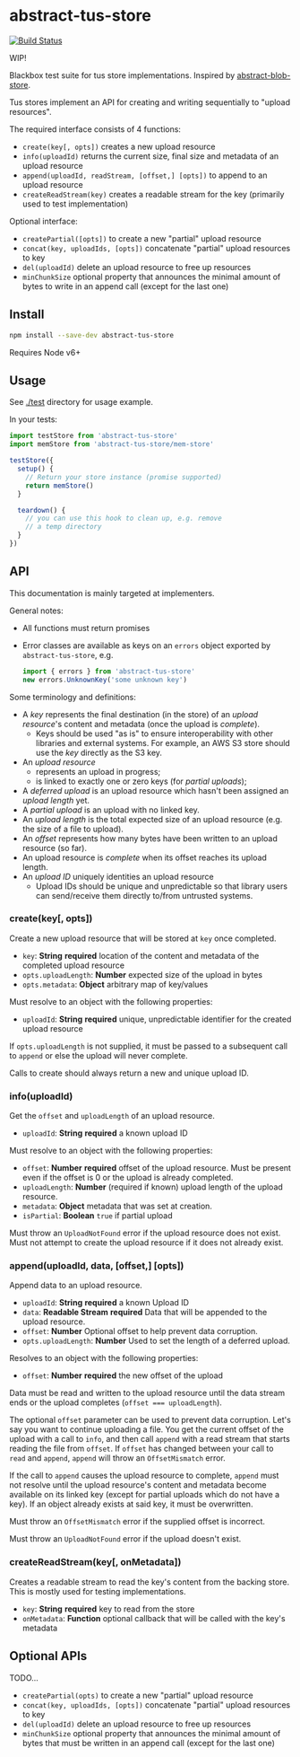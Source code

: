 # abstract-tus-store

[![Build Status](https://travis-ci.org/blockai/abstract-tus-store.svg?branch=master)](https://travis-ci.org/blockai/abstract-tus-store)

WIP!

Blackbox test suite for tus store implementations. Inspired by
[abstract-blob-store](https://github.com/maxogden/abstract-blob-store).

Tus stores implement an API for creating and writing sequentially to
"upload resources".

The required interface consists of 4 functions:

  - `create(key[, opts])` creates a new upload resource
  - `info(uploadId)` returns the current size, final size and metadata of an upload resource
  - `append(uploadId, readStream, [offset,] [opts])` to append to an upload resource
  - `createReadStream(key)` creates a readable stream for the key
      (primarily used to test implementation)

Optional interface:

  - `createPartial([opts])` to create a new "partial" upload resource
  - `concat(key, uploadIds, [opts])` concatenate "partial" upload resources to key
  - `del(uploadId)` delete an upload resource to free up resources
  - `minChunkSize` optional property that announces the minimal amount of
      bytes to write in an append call (except for the last one)

## Install

```bash
npm install --save-dev abstract-tus-store
```

Requires Node v6+

## Usage

See [./test](./test) directory for usage example.

In your tests:

```javascript
import testStore from 'abstract-tus-store'
import memStore from 'abstract-tus-store/mem-store'

testStore({
  setup() {
    // Return your store instance (promise supported)
    return memStore()
  }

  teardown() {
    // you can use this hook to clean up, e.g. remove
    // a temp directory
  }
})
```

## API

This documentation is mainly targeted at implementers.

General notes:

* All functions must return promises
* Error classes are available as keys on an `errors` object exported by `abstract-tus-store`, e.g.

   ```javascript
   import { errors } from 'abstract-tus-store'
   new errors.UnknownKey('some unknown key')
   ```

Some terminology and definitions:

* A *key* represents the final destination (in the store) of an *upload
    resource*'s content and metadata (once the upload is *complete*).
  * Keys should be used "as is" to ensure interoperability with
      other libraries and external systems. For example, an AWS S3 store
      should use the *key* directly as the S3 key.
* An *upload resource*
  * represents an upload in progress;
  * is linked to exactly one or zero keys (for *partial uploads*);
* A *deferred upload* is an upload resource which hasn't been assigned
    an *upload length* yet.
* A *partial upload* is an upload with no linked key.
* An *upload length* is the total expected size of an upload resource
    (e.g. the size of a file to upload).
* An *offset* represents how many bytes have been written to an upload
    resource (so far).
* An upload resource is *complete* when its offset reaches its
    upload length.
* An *upload ID* uniquely identities an upload resource
  * Upload IDs should be unique and unpredictable so that library users
      can send/receive them directly to/from untrusted systems.

### create(key[, opts])

Create a new upload resource that will be stored at `key` once
completed.

* `key`: **String** **required** location of the content and metadata of
    the completed upload resource
* `opts.uploadLength`: **Number** expected size of the upload in bytes
* `opts.metadata`: **Object** arbitrary map of key/values

Must resolve to an object with the following properties:

* `uploadId`: **String** **required** unique, unpredictable identifier for
    the created upload resource

If `opts.uploadLength` is not supplied, it must be passed to a
subsequent call to `append` or else the upload will never complete.

Calls to create should always return a new and unique upload ID.

### info(uploadId)

Get the `offset` and `uploadLength` of an upload resource.

* `uploadId`: **String** **required** a known upload ID

Must resolve to an object with the following properties:

* `offset`: **Number** **required** offset of the upload resource. Must be
    present even if the offset is 0 or the upload is already completed.
* `uploadLength`: **Number** (required if known) upload length of the
    upload resource.
* `metadata`: **Object** metadata that was set at creation.
* `isPartial`: **Boolean** `true` if partial upload

Must throw an `UploadNotFound` error if the upload resource does not
exist.  Must not attempt to create the upload resource if it does not
already exist.

### append(uploadId, data, [offset,] [opts])

Append data to an upload resource.

* `uploadId`: **String** **required** a known Upload ID
* `data`: **Readable Stream** **required** Data that will be appended to the upload resource.
* `offset`: **Number** Optional offset to help prevent data corruption.
* `opts.uploadLength`: **Number** Used to set the length of a
    deferred upload.

Resolves to an object with the following properties:

* `offset`: **Number** **required** the new offset of the upload

Data must be read and written to the upload resource until the data
stream ends or the upload completes (`offset === uploadLength`).

The optional `offset` parameter can be used to prevent data corruption.
Let's say you want to continue uploading a file. You get the current
offset of the upload with a call to `info`, and then call `append` with
a read stream that starts reading the file from `offset`. If `offset`
has changed between your call to `read` and `append`, `append` will
throw an `OffsetMismatch` error.

If the call to `append` causes the upload resource to complete, `append`
must not resolve until the upload resource's content and metadata become
available on its linked key (except for partial uploads which do not
have a key). If an object already exists at said key, it must be
overwritten.

Must throw an `OffsetMismatch` error if the supplied offset is
incorrect.

Must throw an `UploadNotFound` error if the upload doesn't exist.

### createReadStream(key[, onMetadata])

Creates a readable stream to read the key's content from the backing
store. This is mostly used for testing implementations.

* `key`: **String** **required** key to read from the store
* `onMetadata`: **Function** optional callback that will be called with
    the key's metadata

## Optional APIs

TODO...

- `createPartial(opts)` to create a new "partial" upload resource
- `concat(key, uploadIds, [opts])` concatenate "partial" upload resources to key
- `del(uploadId)` delete an upload resource to free up resources
- `minChunkSize` optional property that announces the minimal amount of
    bytes that must be written in an append call (except for the last one)
